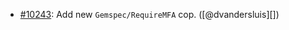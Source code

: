 * [#10243](https://github.com/rubocop/rubocop/pull/10243): Add new `Gemspec/RequireMFA` cop. ([@dvandersluis][])
